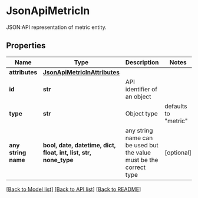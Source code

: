 # JsonApiMetricIn

JSON:API representation of metric entity.

## Properties
Name | Type | Description | Notes
------------ | ------------- | ------------- | -------------
**attributes** | [**JsonApiMetricInAttributes**](JsonApiMetricInAttributes.md) |  | 
**id** | **str** | API identifier of an object | 
**type** | **str** | Object type | defaults to "metric"
**any string name** | **bool, date, datetime, dict, float, int, list, str, none_type** | any string name can be used but the value must be the correct type | [optional]

[[Back to Model list]](../README.md#documentation-for-models) [[Back to API list]](../README.md#documentation-for-api-endpoints) [[Back to README]](../README.md)


